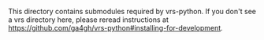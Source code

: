 This directory contains submodules required by vrs-python. If you
don't see a vrs directory here, please reread instructions at
https://github.com/ga4gh/vrs-python#installing-for-development.

